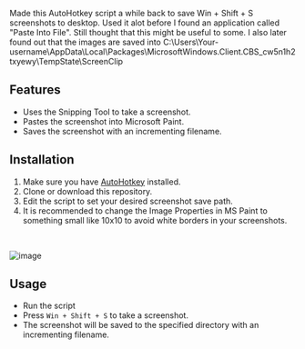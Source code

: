 Made this AutoHotkey script a while back to save Win + Shift + S screenshots to desktop. Used it alot before I found an application called "Paste Into File". Still thought that this might be useful to some.
I also later found out that the images are saved into C:\Users\Your-username\AppData\Local\Packages\MicrosoftWindows.Client.CBS_cw5n1h2txyewy\TempState\ScreenClip 

## Features

- Uses the Snipping Tool to take a screenshot.
- Pastes the screenshot into Microsoft Paint.
- Saves the screenshot with an incrementing filename.

## Installation

1. Make sure you have [AutoHotkey](https://www.autohotkey.com/) installed.
2. Clone or download this repository.
3. Edit the script to set your desired screenshot save path.
4. It is recommended to change the Image Properties in MS Paint to something small like 10x10 to avoid white borders in your screenshots.

<br>

![image](https://github.com/J8rgen/SaveScreenshot/assets/92487999/abe732a1-4f66-4269-8efa-9f7a1109ca35)

## Usage

- Run the script
- Press `Win + Shift + S` to take a screenshot.
- The screenshot will be saved to the specified directory with an incrementing filename.


